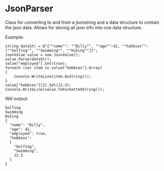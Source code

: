 # JsonParser
Class for converting to and from a jsonstring and a data structure to contain the json data. Allows for storing all json info into one data structure.

Example:

```
string dataStr = @"{""name"": ""Billy"", ""age"":42, ""hobbies"":[""Golfing"", ""Swimming"", ""Hiking""]}";
JsonValue value = new JsonValue();
value.Parse(dataStr);
value["employed"].Set(true);
foreach (var item in value["hobbies"].Array)
{
    Console.WriteLine(item.AsString());
}
value["hobbies"][2].Set(12.3);
Console.WriteLine(value.ToFormattedString());

```
Will output:
```
Golfing
Swimming
Hiking
{
  "name": "Billy",
  "age": 42,
  "employed": true,
  "hobbies":
  [
    "Golfing",
    "Swimming",
    12.3
  ]
}
```
